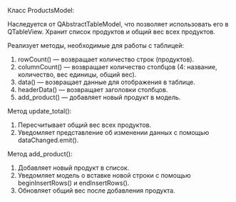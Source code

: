 Класс ProductsModel:

Наследуется от QAbstractTableModel, что позволяет использовать его в QTableView.
Хранит список продуктов и общий вес всех продуктов.

Реализует методы, необходимые для работы с таблицей:
1. rowCount() — возвращает количество строк (продуктов).
2. columnCount() — возвращает количество столбцов (4: название, количество, вес единицы, общий вес).
3. data() — возвращает данные для отображения в таблице.
4. headerData() — возвращает заголовки столбцов.
5. add_product() — добавляет новый продукт в модель.

Метод update_total():
1. Пересчитывает общий вес всех продуктов.
2. Уведомляет представление об изменении данных с помощью dataChanged.emit().

Метод add_product():
1. Добавляет новый продукт в список.
2. Уведомляет модель о вставке новой строки с помощью beginInsertRows() и endInsertRows().
3. Обновляет общий вес после добавления продукта.